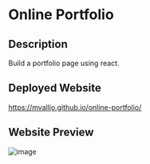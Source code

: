 # Online Portfolio
## Description
Build a portfolio page using react.
## Deployed Website
https://mvalljo.github.io/online-portfolio/
## Website Preview
![image](https://user-images.githubusercontent.com/86633258/147885291-805e8c0d-12db-4785-b57a-2fdd79de6fd2.png)

